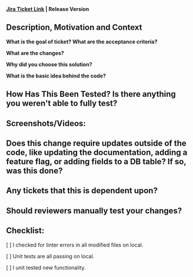**[Jira Ticket Link](#) | Release Version**

## Description, Motivation and Context

**What is the goal of ticket?  What are the acceptance criteria?**

**What are the changes?**

**Why did you choose this solution?**

**What is the basic idea behind the code?**

## How Has This Been Tested?  Is there anything you weren't able to fully test?

## Screenshots/Videos:

## Does this change require updates outside of the code, like updating the documentation, adding a feature flag, or adding fields to a DB table? If so, was this done?

## Any tickets that this is dependent upon?

## Should reviewers manually test your changes?

## Checklist:
[ ] I checked for linter errors in all modified files on local.

[ ] Unit tests are all passing on local.

[ ] I unit tested new functionality.
